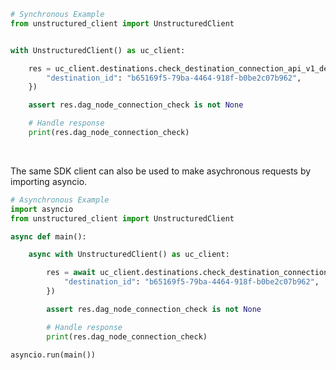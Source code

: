 <!-- Start SDK Example Usage [usage] -->
```python
# Synchronous Example
from unstructured_client import UnstructuredClient


with UnstructuredClient() as uc_client:

    res = uc_client.destinations.check_destination_connection_api_v1_destinations_destination_id_connection_check_post(request={
        "destination_id": "b65169f5-79ba-4464-918f-b0be2c07b962",
    })

    assert res.dag_node_connection_check is not None

    # Handle response
    print(res.dag_node_connection_check)
```

</br>

The same SDK client can also be used to make asychronous requests by importing asyncio.
```python
# Asynchronous Example
import asyncio
from unstructured_client import UnstructuredClient

async def main():

    async with UnstructuredClient() as uc_client:

        res = await uc_client.destinations.check_destination_connection_api_v1_destinations_destination_id_connection_check_post_async(request={
            "destination_id": "b65169f5-79ba-4464-918f-b0be2c07b962",
        })

        assert res.dag_node_connection_check is not None

        # Handle response
        print(res.dag_node_connection_check)

asyncio.run(main())
```
<!-- End SDK Example Usage [usage] -->